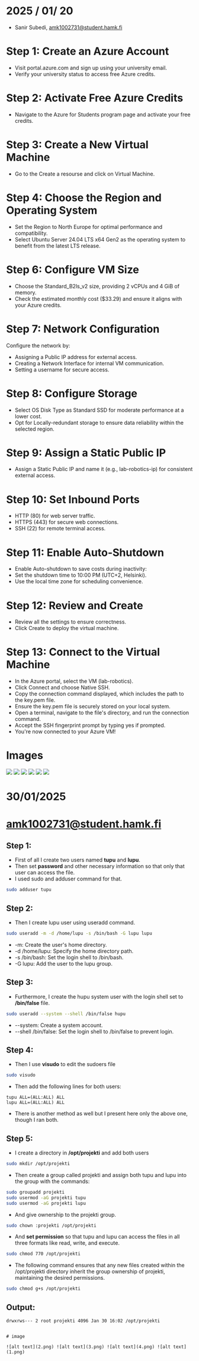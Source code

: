 # 2025 / 01/ 20
 - Sanir Subedi, amk1002731@student.hamk.fi


# Step 1: Create an Azure Account
- Visit portal.azure.com and sign up using your university email.
- Verify your university status to access free Azure credits.
# Step 2: Activate Free Azure Credits
- Navigate to the Azure for Students program page and activate your free credits. 

# Step 3: Create a New Virtual Machine
- Go to the Create a resourse and click on Virtual Machine.


#  Step 4: Choose the Region and Operating System
- Set the Region to North Europe for optimal performance and compatibility.
- Select Ubuntu Server 24.04 LTS  x64 Gen2 as the operating system to benefit from the latest LTS release.

# Step 6: Configure VM Size
- Choose the Standard_B2ls_v2 size, providing 2 vCPUs and 4 GiB of memory.
- Check the estimated monthly cost ($33.29) and ensure it aligns with your Azure credits.

# Step 7: Network Configuration

Configure the network by:
- Assigning a Public IP address for external access.
- Creating a Network Interface for internal VM communication.
- Setting a username for secure access.

# Step 8: Configure Storage

- Select OS Disk Type as Standard SSD for moderate performance at a lower cost.
- Opt for Locally-redundant storage to ensure data reliability within the selected region.

# Step 9: Assign a Static Public IP
- Assign a Static Public IP and name it (e.g., lab-robotics-ip) for consistent external access.

# Step 10: Set Inbound Ports

- HTTP (80) for web server traffic.
- HTTPS (443) for secure web connections.
- SSH (22) for remote terminal access.

# Step 11: Enable Auto-Shutdown

- Enable Auto-shutdown to save costs during inactivity:
- Set the shutdown time to 10:00 PM (UTC+2, Helsinki).
- Use the local time zone for scheduling convenience.

# Step 12: Review and Create
- Review all the settings to ensure correctness.
- Click Create to deploy the virtual machine.

# Step 13: Connect to the Virtual Machine
- In the Azure portal, select the VM (lab-robotics).
- Click Connect and choose Native SSH.
- Copy the connection command displayed, which includes the path to the key.pem file. 
- Ensure the key.pem file is securely stored on your local system.
- Open a terminal, navigate to the file's directory, and run the connection command.
- Accept the SSH fingerprint prompt by typing yes if prompted.
- You're now connected to your Azure VM!

# Images 

![](image/Connect.png)
![](image/lab-robotics%20-%20Microsoft%20Azure_page-0001.jpg)
![](image/lab-robotics%20-%20Microsoft%20Azure_page-0002.jpg)
![](image/lab-robotics%20-%20Microsoft%20Azure_page-0003.jpg)
![](image/Overview%20.png)
![](image/Screenshot%202025-01-20%20111802.png)




# 30/01/2025

# amk1002731@student.hamk.fi
## Step 1:
- First of all I create two users named **tupu** and **lupu**.
- Then set **password** and other necessary information so that only that user can access the file.
- I used sudo and adduser command for that.

```bash
sudo adduser tupu
```

## Step 2:
- Then I create lupu user using useradd command.

```bash
sudo useradd -m -d /home/lupu -s /bin/bash -G lupu lupu
```

- -m: Create the user's home directory.
- -d /home/lupu: Specify the home directory path.
- -s /bin/bash: Set the login shell to /bin/bash.
- -G lupu: Add the user to the lupu group.

## Step 3: 
- Furthermore, I create the hupu system user with the login shell set to **/bin/false** file.

```bash
sudo useradd --system --shell /bin/false hupu
```

- --system: Create a system account.
- --shell /bin/false: Set the login shell to /bin/false to prevent login.

## Step 4: 
- Then I use **visudo** to edit the sudoers file

```bash
sudo visudo
```

- Then add the following lines for both users:

```plaintext
tupu ALL=(ALL:ALL) ALL
lupu ALL=(ALL:ALL) ALL
```

- There is another method as well but I present here only the above one, though I ran both.

## Step 5:
- I create a directory in **/opt/projekti** and add both users

```bash
sudo mkdir /opt/projekti
```

- Then create a group called projekti and assign both tupu and lupu into the group with the commands:

```bash
sudo groupadd projekti
sudo usermod -aG projekti tupu
sudo usermod -aG projekti lupu
```

- And give ownership to the projekti group.

```bash
sudo chown :projekti /opt/projekti
```

- And **set permission** so that tupu and lupu can access the files in all three formats like read, write, and execute.

```bash
sudo chmod 770 /opt/projekti
```

- The following command ensures that any new files created within the /opt/projekti directory inherit the group ownership of projekti, maintaining the desired permissions.

```bash
sudo chmod g+s /opt/projekti
```

## Output:

```plaintext
drwxrws--- 2 root projekti 4096 Jan 30 16:02 /opt/projekti


# image 

![alt text](2.png) ![alt text](3.png) ![alt text](4.png) ![alt text](1.png)